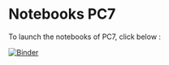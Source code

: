 # Notebooks PC7

To launch the notebooks of PC7, click below :

[![Binder](https://mybinder.org/badge.svg)](https://mybinder.org/v2/gh/seriesl/notebook_pc_07/master)

